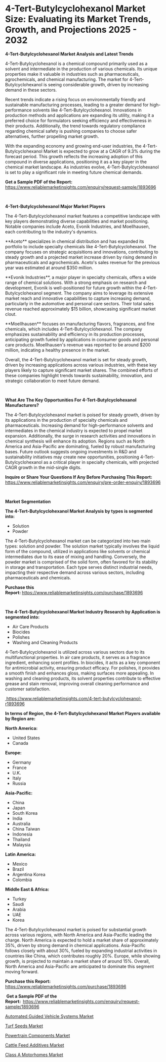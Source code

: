 <p><h1>4-Tert-Butylcyclohexanol Market Size: Evaluating its Market Trends, Growth, and Projections 2025 - 2032</h1></p><p><strong>4-Tert-Butylcyclohexanol Market Analysis and Latest Trends</strong></p>
<p><p>4-Tert-Butylcyclohexanol is a chemical compound primarily used as a solvent and intermediate in the production of various chemicals. Its unique properties make it valuable in industries such as pharmaceuticals, agrochemicals, and chemical manufacturing. The market for 4-Tert-Butylcyclohexanol is seeing considerable growth, driven by increasing demand in these sectors.</p><p>Recent trends indicate a rising focus on environmentally friendly and sustainable manufacturing processes, leading to a greater demand for high-performance solvents like 4-Tert-Butylcyclohexanol. Innovations in production methods and applications are expanding its utility, making it a preferred choice for formulators seeking efficiency and effectiveness in their products. Additionally, the trend towards regulatory compliance regarding chemical safety is pushing companies to choose safer alternatives, further propelling market growth.</p><p>With the expanding economy and growing end-user industries, the 4-Tert-Butylcyclohexanol Market is expected to grow at a CAGR of 9.3% during the forecast period. This growth reflects the increasing adoption of this compound in diverse applications, positioning it as a key player in the chemical market landscape. As industries evolve, 4-Tert-Butylcyclohexanol is set to play a significant role in meeting future chemical demands.</p></p>
<p><strong>Get a Sample PDF of the Report:&nbsp;</strong> <a href="https://www.reliablemarketinsights.com/enquiry/request-sample/1893696?utm_campaign=2012&utm_medium=2&utm_source=Github&utm_content=ia&utm_term=04022025&utm_id=4-tert-butylcyclohexanol">https://www.reliablemarketinsights.com/enquiry/request-sample/1893696</a></p>
<p>&nbsp;</p>
<p><strong>4-Tert-Butylcyclohexanol Major Market Players</strong></p>
<p><p>The 4-Tert-Butylcyclohexanol market features a competitive landscape with key players demonstrating diverse capabilities and market positioning. Notable companies include Aceto, Evonik Industries, and Moellhausen, each contributing to the industry's dynamics.</p><p>**Aceto** specializes in chemical distribution and has expanded its portfolio to include specialty chemicals like 4-Tert-Butylcyclohexanol. The company focuses on strategic acquisitions and innovations, contributing to steady growth and a projected market increase driven by rising demand in pharmaceuticals and agrochemicals. Aceto's sales revenue for the previous year was estimated at around $350 million.</p><p>**Evonik Industries**, a major player in specialty chemicals, offers a wide range of chemical solutions. With a strong emphasis on research and development, Evonik is well-positioned for future growth within the 4-Tert-Butylcyclohexanol segment. The company aims to leverage its extensive market reach and innovative capabilities to capture increasing demand, particularly in the automotive and personal care sectors. Their total sales revenue reached approximately $15 billion, showcasing significant market clout.</p><p>**Moellhausen** focuses on manufacturing flavors, fragrances, and fine chemicals, which includes 4-Tert-Butylcyclohexanol. The company emphasizes sustainability and efficiency in its production processes, anticipating growth fueled by applications in consumer goods and personal care products. Moellhausen's revenue was reported to be around $200 million, indicating a healthy presence in the market.</p><p>Overall, the 4-Tert-Butylcyclohexanol market is set for steady growth, driven by increasing applications across various industries, with these key players likely to capture significant market shares. The combined efforts of these companies highlight trends towards sustainability, innovation, and strategic collaboration to meet future demand.</p></p>
<p>&nbsp;</p>
<p><strong>What Are The Key Opportunities For 4-Tert-Butylcyclohexanol Manufacturers?</strong></p>
<p><p>The 4-Tert-Butylcyclohexanol market is poised for steady growth, driven by its applications in the production of specialty chemicals and pharmaceuticals. Increasing demand for high-performance solvents and intermediates in the chemical industry is expected to propel market expansion. Additionally, the surge in research activities and innovations in chemical synthesis will enhance its adoption. Regions such as North America and Asia-Pacific are dominating, fueled by robust manufacturing bases. Future outlook suggests ongoing investments in R&D and sustainability initiatives may create new opportunities, positioning 4-Tert-Butylcyclohexanol as a critical player in specialty chemicals, with projected CAGR growth in the mid-single digits.</p></p>
<p><strong>Inquire or Share Your Questions If Any Before Purchasing This Report:</strong> <a href="https://www.reliablemarketinsights.com/enquiry/pre-order-enquiry/1893696?utm_campaign=2012&utm_medium=2&utm_source=Github&utm_content=ia&utm_term=04022025&utm_id=4-tert-butylcyclohexanol">https://www.reliablemarketinsights.com/enquiry/pre-order-enquiry/1893696</a></p>
<p>&nbsp;</p>
<p><strong>Market Segmentation</strong></p>
<p><strong>The 4-Tert-Butylcyclohexanol Market Analysis by types is segmented into:</strong></p>
<p><ul><li>Solution</li><li>Powder</li></ul></p>
<p><p>The 4-Tert-Butylcyclohexanol market can be categorized into two main types: solution and powder. The solution market typically involves the liquid form of the compound, utilized in applications like solvents or chemical intermediates due to its ease of mixing and handling. Conversely, the powder market is comprised of the solid form, often favored for its stability in storage and transportation. Each type serves distinct industrial needs, impacting their respective demand across various sectors, including pharmaceuticals and chemicals.</p></p>
<p><strong>Purchase this Report:&nbsp;</strong><a href="https://www.reliablemarketinsights.com/purchase/1893696?utm_campaign=2012&utm_medium=2&utm_source=Github&utm_content=ia&utm_term=04022025&utm_id=4-tert-butylcyclohexanol">https://www.reliablemarketinsights.com/purchase/1893696</a></p>
<p>&nbsp;</p>
<p><strong>The 4-Tert-Butylcyclohexanol Market Industry Research by Application is segmented into:</strong></p>
<p><ul><li>Air Care Products</li><li>Biocides</li><li>Polishes</li><li>Washing and Cleaning Products</li></ul></p>
<p><p>4-Tert-Butylcyclohexanol is utilized across various sectors due to its multifunctional properties. In air care products, it serves as a fragrance ingredient, enhancing scent profiles. In biocides, it acts as a key component for antimicrobial activity, ensuring product efficacy. For polishes, it provides a smooth finish and enhances gloss, making surfaces more appealing. In washing and cleaning products, its solvent properties contribute to effective grease and stain removal, improving overall cleaning performance and customer satisfaction.</p></p>
<p><a href="https://www.reliablemarketinsights.com/4-tert-butylcyclohexanol-r1893696?utm_campaign=2012&utm_medium=2&utm_source=Github&utm_content=ia&utm_term=04022025&utm_id=4-tert-butylcyclohexanol">&nbsp;https://www.reliablemarketinsights.com/4-tert-butylcyclohexanol-r1893696</a></p>
<p><strong>In terms of Region, the 4-Tert-Butylcyclohexanol Market Players available by Region are:</strong></p>
<p>
    <p> <strong> North America: </strong>
        <ul>
            <li>United States</li>
            <li>Canada</li>
        </ul>
        </p> 
    <p> <strong> Europe: </strong>
        <ul>
            <li>Germany</li>
            <li>France</li>
            <li>U.K.</li>
            <li>Italy</li>
            <li>Russia</li>
        </ul>
        </p> 
    <p> <strong> Asia-Pacific: </strong>
        <ul>
            <li>China</li>
            <li>Japan</li>
            <li>South Korea</li>
            <li>India</li>
            <li>Australia</li>
            <li>China Taiwan</li>
            <li>Indonesia</li>
            <li>Thailand</li>
            <li>Malaysia</li>
        </ul>
        </p> 
    <p> <strong> Latin America: </strong>
        <ul>
            <li>Mexico</li>
            <li>Brazil</li>
            <li>Argentina Korea</li>
            <li>Colombia</li>
        </ul>
        </p> 
    <p> <strong> Middle East & Africa: </strong>
        <ul>
            <li>Turkey</li>
            <li>Saudi</li>
            <li>Arabia</li>
            <li>UAE</li>
            <li>Korea</li>
        </ul>
    </p>
    </p>
<p><p>The 4-Tert-Butylcyclohexanol market is poised for substantial growth across various regions, with North America and Asia-Pacific leading the charge. North America is expected to hold a market share of approximately 35%, driven by strong demand in chemical applications. Asia-Pacific follows closely with about 30%, fueled by expanding industrial activities in countries like China, which contributes roughly 20%. Europe, while showing growth, is projected to maintain a market share of around 15%. Overall, North America and Asia-Pacific are anticipated to dominate this segment moving forward.</p></p>
<p><strong>Purchase this Report: </strong><a href="https://www.reliablemarketinsights.com/purchase/1893696?utm_campaign=2012&utm_medium=2&utm_source=Github&utm_content=ia&utm_term=04022025&utm_id=4-tert-butylcyclohexanol">https://www.reliablemarketinsights.com/purchase/1893696</a></p>
<p>&nbsp;<strong>Get a Sample PDF of the Report:&nbsp;&nbsp;</strong><a href="https://www.reliablemarketinsights.com/enquiry/request-sample/1893696?utm_campaign=2012&utm_medium=2&utm_source=Github&utm_content=ia&utm_term=04022025&utm_id=4-tert-butylcyclohexanol">https://www.reliablemarketinsights.com/enquiry/request-sample/1893696</a></p>
<p><strong></strong></p>
<p><p><a href="https://www.linkedin.com/pulse/automated-guided-vehicle-systems-market-size-insights-types-lvxvf?utm_campaign=2012&utm_medium=2&utm_source=Github&utm_content=ia&utm_term=04022025&utm_id=4-tert-butylcyclohexanol">Automated Guided Vehicle Systems Market</a></p><p><a href="https://www.linkedin.com/pulse/market-dynamics-turf-seeds-7-growth-from-2025-2032-rapporto-prime-qzkpf?utm_campaign=2012&utm_medium=2&utm_source=Github&utm_content=ia&utm_term=04022025&utm_id=4-tert-butylcyclohexanol">Turf Seeds Market</a></p><p><a href="https://www.linkedin.com/pulse/powertrain-components-market-structure-size-analysis-cagr-g3dgc?utm_campaign=2012&utm_medium=2&utm_source=Github&utm_content=ia&utm_term=04022025&utm_id=4-tert-butylcyclohexanol">Powertrain Components Market</a></p><p><a href="https://www.linkedin.com/pulse/cattle-feed-additives-market-outlook-135-cagr-forecast-gk3sf?utm_campaign=2012&utm_medium=2&utm_source=Github&utm_content=ia&utm_term=04022025&utm_id=4-tert-butylcyclohexanol">Cattle Feed Additives Market</a></p><p><a href="https://www.linkedin.com/pulse/analyzing-class-motorhomes-markets-size-share-revenue-projected-4cndc?utm_campaign=2012&utm_medium=2&utm_source=Github&utm_content=ia&utm_term=04022025&utm_id=4-tert-butylcyclohexanol">Class A Motorhomes Market</a></p></p>